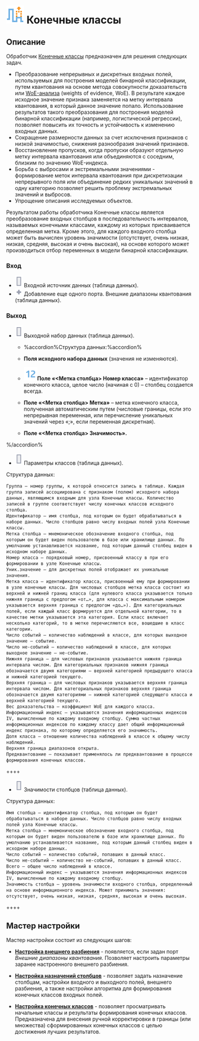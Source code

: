 # ![](../../media/app/icons/vendors/coarseclasses.svg) Конечные классы

## Описание

Обработчик [Конечные классы](https://basegroup.ru/deductor/function/algorithm/final-class) предназначен для решения следующих задач.

* Преобразование непрерывных и дискретных входных полей, используемых для построения моделей бинарной классификации, путем квантования на основе метода совокупности доказательств или [WoE-анализа](https://basegroup.ru/deductor/function/algorithm/final-class) (weights of evidence, WoE). В результате каждое исходное значение признака заменяется на метку интервала квантования, в который данное значение попало. Использование результатов такого преобразования для построения моделей бинарной классификации (например, логистической регрессии), позволяет повысить их точность и устойчивость к изменению входных данных.
* Сокращение размерности данных за счет исключения признаков с низкой значимостью, снижения разнообразия значений признаков.
* Восстановление пропусков, когда пропуски образуют отдельную метку интервала квантования или объединяются с соседним, близким по значению WoE-индекса.
* Борьба с выбросами и экстремальными значениями - формирование меток интервала квантования при дискретизации непрерывного поля или объединение редких уникальных значений в одну категорию позволяет решить проблему экстремальных значений и выбросов.
* Упрощение описания исследуемых объектов.

Результатом работы обработчика Конечные классы является преобразование входных столбцов в последовательность интервалов, называемых конечными классами, каждому из которых присваивается определенная метка. Кроме этого, для каждого входного столбца может быть вычислен уровень значимости (отсутствует, очень низкая, низкая, средняя, высокая и очень высокая), на основе которого может производиться отбор переменных в модели бинарной классификации.

### Вход

* ![](../../media/app/icons/ports/table-inactive.svg) Входной источник данных (таблица данных). 
* ![](../../media/app/icons/toolbar-18/add-inactive.svg) Добавление еще одного порта. Внешние диапазоны квантования (таблица данных). 

### Выход

* ![](../../media/app/icons/ports/table-inactive.svg) Выходной набор данных (таблица данных).

  * %accordion%Структура данных:%accordion%

  * **Поля исходного набора данных** (значения не изменяются).
  * ![](../../media/app/icons/datatype-18/datatype-default-02.svg)**Поле «<Метка столбца> Номер класса»** – идентификатор конечного класса, целое число (начиная с 0) – столбец создается всегда.
  * **Поле «<Метка столбца> Метка»** – метка конечного класса, полученная автоматическим путем (числовые границы, если это непрерывная переменная, или перечисление уникальных значений через «;», если переменная дискретная).
  * **Поле «<Метка столбца> Значимость».**

%/accordion%


* ![](../../media/app/icons/ports/table-inactive.svg) Параметры классов (таблица данных).

Структура данных:

    Группа – номер группы, к которой относится запись в таблице. Каждая группа записей ассоциирована с признаком (полем) исходного набора данных, являющимся входным для узла Конечные классы. Количество записей в группе соответствует числу конечных классов исходного столбца.
    Идентификатор – имя столбца, под которым он будет обрабатываться в наборе данных. Число столбцов равно числу входных полей узла Конечные классы.
    Метка столбца – мнемоническое обозначение входного столбца, под которым он будет виден пользователю в базе или хранилище данных. По умолчанию устанавливается название, под которым данный столбец виден в исходном наборе данных.
    Номер класса – порядковый номер, присвоенный классу в при его формировании в узле Конечные классы.
    Уник.значение – для дискретных полей отображает их уникальные значения.
    Метка класса – идентификатор класса, присвоенный ему при формировании в узле конечные классы. Для числовых столбцов метка класса состоит из верхней и нижней границ класса (для нулевого класса указывается только нижняя граница с предлогом «от…», для класса с максимальным номером указывается верхняя граница с предлогом «до…»). Для категориальных полей, если каждый класс формируется для отдельной категории, то в качестве метки указывается эта категория. Если класс включает несколько категорий, то в метке перечисляются все, вошедшие в класс категории.
    Число событий – количество наблюдений в классе, для которых выходное значение – событие.
    Число не-событий – количество наблюдений в классе, для которых выходное значение – не-событие.
    Нижняя граница – для числовых признаков указывается нижняя граница интервала числом. Для категориальных признаков нижняя граница обозначается двумя категориями – верхней категорией предыдущего класса и нижней категорией текущего.
    Верхняя граница – для числовых признаков указывается верхняя граница интервала числом. Для категориальных признаков верхняя граница обозначается двумя категориями – нижней категорией следующего класса и верхней категорией текущего.
    Вес доказательства – коэффициент WoE для каждого класса.
    Информационный индекс – указываются значения информационных индексов IV, вычисленные по каждому входному столбцу. Сумма частных информационных индексов по каждому классу дает общий информационный индекс признака, по которому определяется его значимость.
    Доля класса – отношение количества наблюдений в классе к общему числу наблюдений.
    Верхняя граница диапазонов открыта.
    Предквантование – показывает применялось ли предквантование в процессе формирования конечных классов.


++++

* ![](../../media/app/icons/ports/table-inactive.svg) Значимости столбцов (таблица данных).

Структура данных:

    Имя столбца – идентификатор столбца, под которым он будет обрабатываться в наборе данных. Число столбцов равно числу входных полей узла Конечные классы.
    Метка столбца – мнемоническое обозначение входного столбца, под которым он будет виден пользователю в базе или хранилище данных. По умолчанию устанавливается название, под которым данный столбец виден в исходном наборе данных.
    Число событий – количество событий, попавших в данный класс.
    Число не-событий – количество не-событий, попавших в данный класс.
    Всего – общее число наблюдений в классе.
    Информационный индекс – указываются значения информационных индексов IV, вычисленные по каждому входному столбцу.
    Значимость столбца – уровень значимости входного столбца, определенный на основе информационного индекса. Может принимать значения: отсутствует, очень низкая, низкая, средняя, высокая и очень высокая.


++++

## Мастер настройки

Мастер настройки состоит из следующих шагов:

* **[Настройка внешнего разбиения](./fine-classes/configuring-an-external-partition.md)** - появляется, если задан порт *Внешние диапазоны квантования*. Позволяет настроить параметры заранее настроенного внешнего разбиения.

* **[Настройка назначений столбцов](./fine-classes/configure-column-assignments.md)** - позволяет задать назначение столбцам, настройки входного и выходного полей, внешнего разбиения, а также настройки алгоритма для формирования конечных классов входных полей.

* **[Настройка конечных классов](./fine-classes/configuring-the-finite-classes.md)** - позволяет просматривать начальные классы и результаты формирования конечных классов. Предназначена для внесения ручной корректировки в границы (или множества) сформированных конечных классов с целью достижения лучших результатов.
